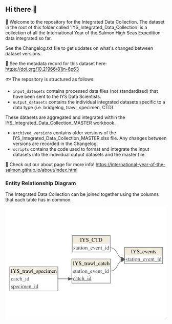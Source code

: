## Hi there 👋

🙋 Welcome to the repository for the Integrated Data Collection. The dataset in the root of this folder called 'IYS_Integrated_Data_Collection' is a collection of all the International Year of the Salmon High Seas Expedition data integrated so far.

See the Changelog.txt file to get updates on what's changed between dataset versions.

🤖 See the metadata record for this dataset here: https://doi.org/10.21966/81jn-6p63

🐟 The repository is structured as follows: 
  * `input_datasets` contains processed data files (not standardized) that have been sent to the IYS Data Scientists.
  * `output_datasets` contains the individual integrated datasets specific to a data type (i.e. bridgelog, trawl, specimen, CTD). 
  
  These datasets are aggregated and integrated within the IYS_Integrated_Data_Collection_MASTER workbook. 
  
  * `archived_versions` contains older versions of the IYS_Integrated_Data_Collection_MASTER.xlsx file. Any changes between versions are recorded in the Changelog. 
  * `scripts` contains the code used to format and integrate the input datasets into the individual output datasets and the master file.

🦐 Check out our about page for more info! https://international-year-of-the-salmon.github.io/about/index.html


### Entity Relationship Diagram

The Integrated Data Collection can be joined together using the columns that each table has in common.

![Entity Relationship Diagram for the Integrated Data Collection](figs/ERD.png)
